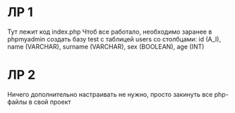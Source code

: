 # ЛР 1
Тут лежит код index.php
Чтоб все работало, необходимо заранее в phpmyadmin создать базу test с таблицей users со столбцами: id (A_I), name (VARCHAR), surname (VARCHAR), sex (BOOLEAN), age (INT)

# ЛР 2
Ничего дополнительно настраивать не нужно, просто закинуть все php-файлы в свой проект
